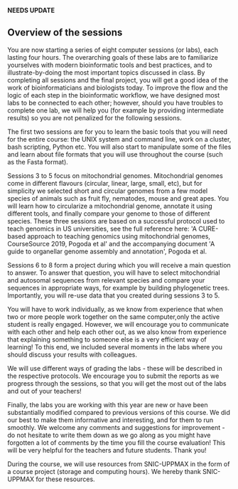 **NEEDS UPDATE**

## Overview of the sessions

You are now starting a series of eight computer sessions (or labs), each lasting four hours. The overarching goals of these labs are to familiarize yourselves with modern bioinformatic tools and best practices, and to illustrate-by-doing the most important topics discussed in class. By completing all sessions and the final project, you will get a good idea of the work of bioinformaticians and biologists today. To improve the flow and the logic of each step in the bioinformatic workflow, we have designed most labs to be connected to each other; however, should you have troubles to complete one lab, we will help you (for example by providing intermediate results) so you are not penalized for the following sessions.

The first two sessions are for you to learn the basic tools that you will need for the entire course: the UNIX system and command line, work on a cluster, bash scripting, Python etc. You will also start to manipulate some of the files and learn about file formats that you will use throughout the course (such as the Fasta format).

Sessions 3 to 5 focus on mitochondrial genomes. Mitochondrial genomes come in different flavours (circular, linear, large, small, etc), but for simplicity we selected short and circular genomes from a few model species of animals such as fruit fly, nematodes, mouse and great apes. You will learn how to circularize a mitochondrial genome, annotate it using different tools, and finally compare your genome to those of different species. These three sessions are based on a successful protocol used to teach genomics in US universities, see the full reference here: 'A CURE-based approach to teaching genomics using mitochondrial genomes, CourseSource 2019, Pogoda et al' and the accompanying document 'A guide to organellar genome assembly and annotation', Pogoda et al.

Sessions 6 to 8 form a project during which you will receive a main question to answer. To answer that question, you will have to select mitochondrial and autosomal sequences from relevant species and compare your sequences in appropriate ways, for example by building phylogenetic trees. Importantly, you will re-use data that you created during sessions 3 to 5.

You will have to work individually, as we know from experience that when two or more people work together on the same computer,only the active student is really engaged. However, we will encourage you to communicate with each other and help each other out, as we also know from experience that explaining something to someone else is a very efficient way of learning! To this end, we included several moments in the labs where you should discuss your results with colleagues.

We will use different ways of grading the labs - these will be described in the respective protocols. We encourage you to submit the reports as we progress through the sessions, so that you will get the most out of the labs and out of your teachers!

Finally, the labs you are working with this year are new or have been substantially modified compared to previous versions of this course. We did our best to make them informative and interesting, and for them to run smoothly. We welcome any comments and suggestions for improvement - do not hesitate to write them down as we go along as you might have forgotten a lot of comments by the time you fill the course evaluation! This will be very helpful for the teachers and future students. Thank you!

During the course, we will use resources from SNIC-UPPMAX in the form of a course project (storage and computing hours). We hereby thank SNIC-UPPMAX for these resources.


<!-- I think we should keep the same structure for all the labs, with for example: goal of the particular lab + how it fits with the other labs; background information if necessary; input (what they receive); outputs (what they create - which can also be input for other steps obviously); tools they will use; steps; format of report; something else? further reading? link to specific notions in the course? (both bioinformatics and genomics parts) In one of the later labs, we could even have them fill some of the steps e.g. output and tools as a task. -->

